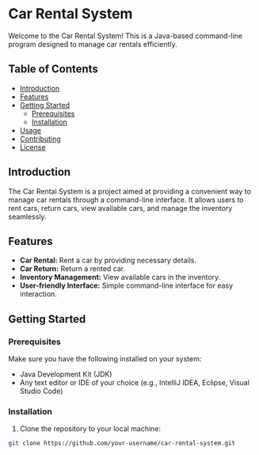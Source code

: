 # Car Rental System

Welcome to the Car Rental System! This is a Java-based command-line program designed to manage car rentals efficiently.

## Table of Contents

- [Introduction](#introduction)
- [Features](#features)
- [Getting Started](#getting-started)
  - [Prerequisites](#prerequisites)
  - [Installation](#installation)
- [Usage](#usage)
- [Contributing](#contributing)
- [License](#license)

## Introduction

The Car Rental System is a project aimed at providing a convenient way to manage car rentals through a command-line interface. It allows users to rent cars, return cars, view available cars, and manage the inventory seamlessly.

## Features

- **Car Rental:** Rent a car by providing necessary details.
- **Car Return:** Return a rented car.
- **Inventory Management:** View available cars in the inventory.
- **User-friendly Interface:** Simple command-line interface for easy interaction.

## Getting Started

### Prerequisites

Make sure you have the following installed on your system:

- Java Development Kit (JDK)
- Any text editor or IDE of your choice (e.g., IntelliJ IDEA, Eclipse, Visual Studio Code)

### Installation

1. Clone the repository to your local machine:

```bash
git clone https://github.com/your-username/car-rental-system.git
